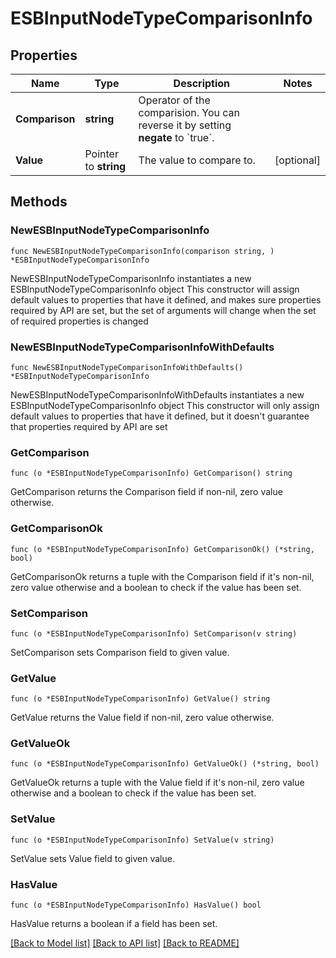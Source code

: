 # ESBInputNodeTypeComparisonInfo

## Properties

Name | Type | Description | Notes
------------ | ------------- | ------------- | -------------
**Comparison** | **string** | Operator of the comparision. You can reverse it by setting **negate** to &#x60;true&#x60;. | 
**Value** | Pointer to **string** | The value to compare to. | [optional] 

## Methods

### NewESBInputNodeTypeComparisonInfo

`func NewESBInputNodeTypeComparisonInfo(comparison string, ) *ESBInputNodeTypeComparisonInfo`

NewESBInputNodeTypeComparisonInfo instantiates a new ESBInputNodeTypeComparisonInfo object
This constructor will assign default values to properties that have it defined,
and makes sure properties required by API are set, but the set of arguments
will change when the set of required properties is changed

### NewESBInputNodeTypeComparisonInfoWithDefaults

`func NewESBInputNodeTypeComparisonInfoWithDefaults() *ESBInputNodeTypeComparisonInfo`

NewESBInputNodeTypeComparisonInfoWithDefaults instantiates a new ESBInputNodeTypeComparisonInfo object
This constructor will only assign default values to properties that have it defined,
but it doesn't guarantee that properties required by API are set

### GetComparison

`func (o *ESBInputNodeTypeComparisonInfo) GetComparison() string`

GetComparison returns the Comparison field if non-nil, zero value otherwise.

### GetComparisonOk

`func (o *ESBInputNodeTypeComparisonInfo) GetComparisonOk() (*string, bool)`

GetComparisonOk returns a tuple with the Comparison field if it's non-nil, zero value otherwise
and a boolean to check if the value has been set.

### SetComparison

`func (o *ESBInputNodeTypeComparisonInfo) SetComparison(v string)`

SetComparison sets Comparison field to given value.


### GetValue

`func (o *ESBInputNodeTypeComparisonInfo) GetValue() string`

GetValue returns the Value field if non-nil, zero value otherwise.

### GetValueOk

`func (o *ESBInputNodeTypeComparisonInfo) GetValueOk() (*string, bool)`

GetValueOk returns a tuple with the Value field if it's non-nil, zero value otherwise
and a boolean to check if the value has been set.

### SetValue

`func (o *ESBInputNodeTypeComparisonInfo) SetValue(v string)`

SetValue sets Value field to given value.

### HasValue

`func (o *ESBInputNodeTypeComparisonInfo) HasValue() bool`

HasValue returns a boolean if a field has been set.


[[Back to Model list]](../README.md#documentation-for-models) [[Back to API list]](../README.md#documentation-for-api-endpoints) [[Back to README]](../README.md)


